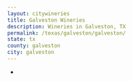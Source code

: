 ```yaml
---
layout: citywineries
title: Galveston Wineries
description: Wineries in Galveston, TX
permalink: /texas/galveston/galveston/
state: tx
county: galveston
city: galveston
---
```

-
